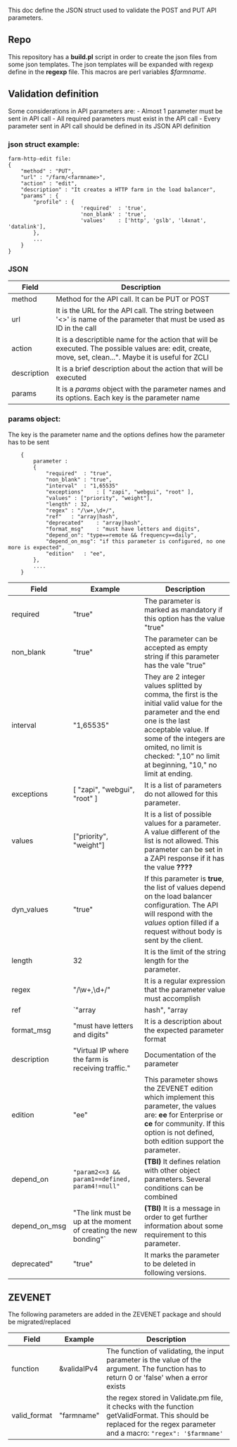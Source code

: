 This doc define the JSON struct used to validate the POST and PUT API parameters.

## Repo
This repository has a **build.pl** script in order to create the json files from some json templates.
The json templates will be expanded with regexp define in the **regexp** file. This macros are
perl variables *$farmname*.

## Validation definition

Some considerations in API parameters are:
	- Almost 1 parameter must be sent in API call
	- All required parameters must exist in the API call
	- Every parameter sent in API call should be defined in its JSON API definition

### json struct example:

```
farm-http-edit file:
{
	"method" : "PUT",
	"url" : "/farm/<farmname>",
	"action" : "edit",
    "description" : "It creates a HTTP farm in the load balancer",
	"params" : {
		"profile" : {
					   'required'  : 'true',
					   'non_blank' : 'true',
					   'values'    : ['http', 'gslb', 'l4xnat', 'datalink'],
		},
		...
	}
}
```

### JSON

Field        | Description
------------ | -------------
method     |  Method for the API call. It can be PUT or POST
url | 	It is the URL for the API call. The string between '<>' is name of the parameter that must be used as ID in the call
action | It is a descriptible name for the action that will be executed. The possible values are: edit, create, move, set, clean...". Maybe it is useful for ZCLI
description | It is a brief description about the action that will be executed
params | It is a *params* object with the parameter names and its options. Each key is the parameter name

### params object:

The key is the parameter name and the options defines how the parameter has to be sent

```
	{
		parameter :
		{
			"required" 	: "true",
			"non_blank" : "true",
			"interval" 	: "1,65535"
			"exceptions"	: [ "zapi", "webgui", "root" ],
			"values" : ["priority", "weight"],
			"length" : 32,
			"regex"	: "/\w+,\d+/",
			"ref"	: "array|hash",
			"deprecated"	: "array|hash",
			"format_msg"	: "must have letters and digits",
			"depend_on": "type==remote && frequency==daily",
			"depend_on_msg": "if this parameter is configured, no one more is expected",
			"edition"	: "ee",
		},
		....
	}
```

Field        | Example | Description
------------ | ------------- | -------------
required 	| "true"  | The parameter is marked as mandatory if this option has the value "true"
non_blank  	| "true"  | The parameter can be accepted as empty string if this parameter has the vale "true"
interval 	| "1,65535"   | They are 2 integer values splitted by comma, the first is the initial valid value for the parameter and the end one is the last acceptable value. If some of the integers are omited, no limit is checked: ",10" no limit at beginning, "10," no limit at ending.
exceptions 	|  [ "zapi", "webgui", "root" ] | It is a list of parameters do not allowed for this parameter.
values  | ["priority", "weight"] | It is a list of possible values for a parameter. A value different of the list is not allowed. This parameter can be set in a ZAPI response if it has the value **????**
dyn_values	| "true" | If this parameter is **true**, the list of values depend on the load balancer configuration. The API will respond with the *values* option filled if a request without body is sent by the client.
length 	| 32 | It is the limit of the string length for the parameter.
regex 	| "/\w+,\d+/" | It is a regular expression that the parameter value must accomplish
ref 	| `"array|hash", "array|none"` | It defines if the parameter value can be an array or hash reference. Several values can be combined with the pipe "|" character. The possible values are: **array** to allow a list of values, **hash** to allow an object or **none** to a scalar (integer or strings) value.
format_msg 	| "must have letters and digits" | It is a description about the expected parameter format
description | "Virtual IP where the farm is receiving traffic." | Documentation of the parameter
edition | "ee" | This parameter shows the ZEVENET edition which implement this parameter, the values are: **ee** for Enterprise or **ce** for community. If this option is not defined, both edition support the parameter.
depend_on 	| `"param2<=3 && param1==defined, param4!=null"` | **(TBI)** It defines relation with other object parameters. Several conditions can be combined
depend_on_msg | "The link must be up at the moment of creating the new bonding"` | **(TBI)** It is a message in order to get further information about some requirement to this parameter.
deprecated"  | "true"  | It marks the parameter to be deleted in following versions.

## ZEVENET

The following parameters are added in the ZEVENET package and should be migrated/replaced

Field        | Example | Description
------------ | ------------- | -------------
function | \&validaIPv4 | The function of validating, the input parameter is the value of the argument. The function has to return 0 or 'false' when a error exists
valid_format | "farmname" |  the regex stored in Validate.pm file, it checks with the function getValidFormat. This should be replaced for the regex parameter and a macro: `"regex": '$farmname'`

